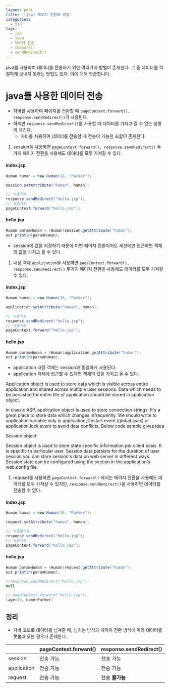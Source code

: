 ```yaml
---
layout: post
title: '[jsp] 페이지 전환의 방법'
categories:
  - jsp
tags:
  - jsp
  - java
  - 데이터 전송
  - forward()
  - sendRedirect()
---
```


java를 사용하여 데이터를 전송하기 위한 여러가지 방법이 존재한다.
그 중 데이터를 적절하게 보내지 못하는 방법도 있다. 이에 대해 학습합니다.

# java를 사용한 데이터 전송

- 자바를 사용하여 페이지를 전환할 때 ```pageContext.forward(), response.sendRedirect()```가 사용된다.
- 하지만 ```response.sendRedirect()```를 사용할 때 데이터를 가지고 갈 수 없는 상황이 생긴다.
  - 자바를 사용하여 데이터를 전송할 때 전송이 가능한 조합이 존재한다.

1. session을 사용하면 ```pageContext.forward(), response.sendRedirect()``` 두가지 페이지 전환을 사용해도 데이터를 모두 가져갈 수 있다.

#### index.jsp

```java
Human human = new Human(26, "Parker");

session.setAttribute("human", human);

// 사용가능
response.sendRedirect("hello.jsp");
// 사용가능
pageContext.forward("hello.jsp");
```

#### hello.jsp

```java
Human paramHuman = (Human)session.getAttribute("human");
out.println(paramHuman);
```

- session에 값을 저장하기 때문에 어떤 페이지 전환이어도 세션에만 접근하면 객체의 값을 가지고 올 수 있다.

1. 내장 객체 ```application```을 사용하면  ```pageContext.forward(), response.sendRedirect()``` 두가지 페이지 전환을 사용해도 데이터를 모두 가져갈 수 있다.

#### index.jsp

```java
Human human = new Human(26, "Parker");

application.setAttribute("human", human);

// 사용가능
response.sendRedirect("hello.jsp");
// 사용가능
pageContext.forward("hello.jsp");
```

#### hello.jsp

```java
Human paramHuman = (Human)application.getAttribute("human");
out.println(paramHuman);
```

- application 내장 객체는 session과 동일하게 사용된다.
- application 객체에 접근할 수 있다면 객체의 값을 가지고 올 수 있다.

<p>
Application object is used to store data which is visible across entire application and shared across multiple user sessions. Data which needs to be persisted for entire life of application should be stored in application object.

In classic ASP, application object is used to store connection strings. It's a great place to store data which changes infrequently. We should write to application variable only in application_Onstart event (global.asax) or application.lock event to avoid data conflicts. Below code sample gives idea
</p>

<p>
Session object:

Session object is used to store state specific information per client basis. It is specific to particular user. Session data persists for the duration of user session you can store session's data on web server in different ways. Session state can be configured using the <session State> section in the application's web.config file.
</p>

1. requset를 사용하면  ```pageContext.forward()``` 에서는 페이지 전환을 사용해도 데이터를 모두 가져갈 수 있지만, ```response.sendRedirect()```을 사용하면 데이터를 전송할 수 없다.



#### index.jsp

```java
Human human = new Human(26, "Parker");

request.setAttribute("human", human);

// 사용불가능
response.sendRedirect("hello.jsp");
// 사용가능
pageContext.forward("hello.jsp");
```

#### hello.jsp

```java
Human paramHuman = (Human)request.getAttribute("human");
out.println(paramHuman);
```

```java
//response.sendRedirect("hello.jsp");
null

// pageContext.forward("hello.jsp");
[age=26, name=Parker]
```

## 정리

- 자바 코드로 데이터를 넘겨줄 때, 넘기는 방식과 페이지 전환 방식에 따라 데이터를 못불러 오는 경우가 존재한다.



|             | pageContext.forward() | response.sendRedirect() |
| :---------- | :-------------------- | :---------------------- |
| session     | 전송 가능                 | 전송 가능                   |
| application | 전송 가능                 | 전송 가능                   |
| request     | 전송 가능                 | 전송 **불가능**              |
